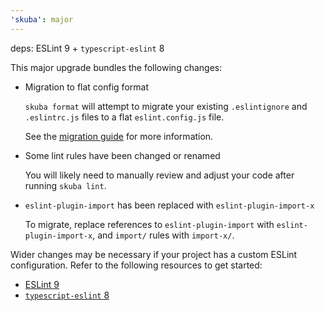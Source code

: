 ```yaml
---
'skuba': major
---
```


deps: ESLint 9 + `typescript-eslint` 8

This major upgrade bundles the following changes:

- Migration to flat config format

  `skuba format` will attempt to migrate your existing `.eslintignore` and `.eslintrc.js` files to a flat `eslint.config.js` file.

  See the [migration guide](https://eslint.org/docs/latest/use/configure/migration-guide) for more information.

- Some lint rules have been changed or renamed

  You will likely need to manually review and adjust your code after running `skuba lint`.

- `eslint-plugin-import` has been replaced with `eslint-plugin-import-x`

  To migrate, replace references to `eslint-plugin-import` with `eslint-plugin-import-x`, and `import/` rules with `import-x/`.

Wider changes may be necessary if your project has a custom ESLint configuration. Refer to the following resources to get started:

- [ESLint 9](https://eslint.org/docs/latest/use/migrate-to-9.0.0)
- [`typescript-eslint` 8](https://typescript-eslint.io/blog/announcing-typescript-eslint-v8)
